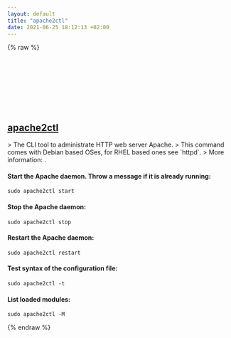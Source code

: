 ```yaml
---
layout: default
title: "apache2ctl"
date: 2021-06-25 18:12:13 +02:00
---
```

{% raw %}
<h2 id="apache2ctl">
  <a href="/en/linux/apache2ctl.html">apache2ctl</a> <a href="#apache2ctl"><svg class="icon">
    <use href="/assets/images/unicode_sprite.svg#link" />
  </svg></a>
</h2>
> The CLI tool to administrate HTTP web server Apache.
> This command comes with Debian based OSes, for RHEL based ones see `httpd`.
> More information: <https://manpages.debian.org/latest/apache2/apache2ctl.8.en.html>.

#### Start the Apache daemon. Throw a message if it is already running:
```shell
sudo apache2ctl start
```
#### Stop the Apache daemon:
```shell
sudo apache2ctl stop
```
#### Restart the Apache daemon:
```shell
sudo apache2ctl restart
```
#### Test syntax of the configuration file:
```shell
sudo apache2ctl -t
```
#### List loaded modules:
```shell
sudo apache2ctl -M
```
{% endraw %}